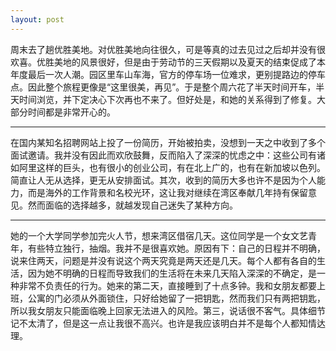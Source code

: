 ```yaml
---
layout: post
---
```

周末去了趟优胜美地。对优胜美地向往很久，可是等真的过去见过之后却并没有很欢喜。优胜美地的风景很好，但是由于劳动节的三天假期以及夏天的结束促成了本年度最后一次人潮。园区里车山车海，官方的停车场一位难求，更别提路边的停车点。因此整个旅程更像是“这里很美，再见”。于是整个周六花了半天时间开车，半天时间浏览，并下定决心下次再也不来了。但好处是，和她的关系得到了修复。大部分时间都是非常开心的。

* * *

在国内某知名招聘网站上投了一份简历，开始被拍卖，没想到一天之中收到了多个面试邀请。我并没有因此而欢欣鼓舞，反而陷入了深深的忧虑之中：这些公司有诸如阿里这样的巨头，也有很小的创业公司，有在北上广的，也有在新加坡以色列。简直让人无从选择，更无从安排面试。其次，收到的简历大多也许不是因为个人能力，而是海外的工作背景和名校光环，这让我对继续在湾区奉献几年持有保留意见。然而面临的选择越多，就越发现自己迷失了某种方向。

* * *

她的一个大学同学参加完火人节，想来湾区借宿几天。这位同学是一个女文艺青年，有些特立独行，抽烟。我并不是很喜欢她。原因有下：自己的日程并不明确，说来住两天，问题是并没有说这个两天究竟是两天还是几天。每个人都有各自的生活，因为她不明确的日程而导致我们的生活将在未来几天陷入深深的不确定，是一种非常不负责任的行为。她来的第二天，直接睡到了十点多钟。我和女朋友都要上班，公寓的门必须从外面锁住，只好给她留了一把钥匙，然而我们只有两把钥匙，所以我女朋友只能面临晚上回家无法进入的风险。第三，说话很不客气。具体细节记不太清了，但是这一点让我很不高兴。也许是我应该明白并不是每个人都知情达理。